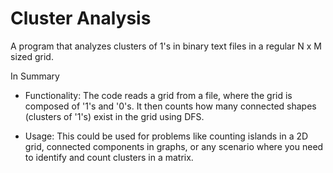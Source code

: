 # Cluster Analysis
A program that analyzes clusters of 1's in binary text files in a regular N x M sized grid.

In Summary
* Functionality: The code reads a grid from a file, where the grid is composed of '1's and '0's. It then counts how many connected shapes (clusters of '1's) exist in the grid using DFS.

* Usage: This could be used for problems like counting islands in a 2D grid, connected components in graphs, or any scenario where you need to identify and count clusters in a matrix.

